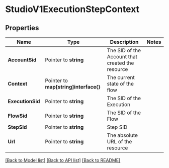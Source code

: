 # StudioV1ExecutionStepContext

## Properties

Name | Type | Description | Notes
------------ | ------------- | ------------- | -------------
**AccountSid** | Pointer to **string** | The SID of the Account that created the resource |
**Context** | Pointer to **map[string]interface{}** | The current state of the flow |
**ExecutionSid** | Pointer to **string** | The SID of the Execution |
**FlowSid** | Pointer to **string** | The SID of the Flow |
**StepSid** | Pointer to **string** | Step SID |
**Url** | Pointer to **string** | The absolute URL of the resource |

[[Back to Model list]](../README.md#documentation-for-models) [[Back to API list]](../README.md#documentation-for-api-endpoints) [[Back to README]](../README.md)


